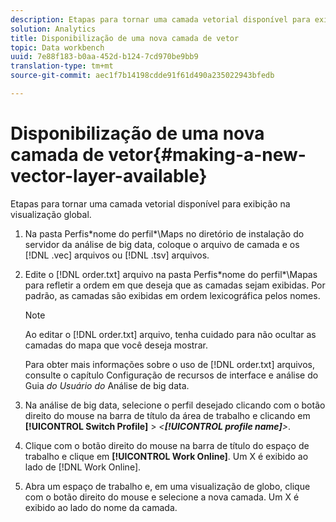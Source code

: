 ```yaml
---
description: Etapas para tornar uma camada vetorial disponível para exibição na visualização global.
solution: Analytics
title: Disponibilização de uma nova camada de vetor
topic: Data workbench
uuid: 7e88f183-b0aa-452d-b124-7cd970be9bb9
translation-type: tm+mt
source-git-commit: aec1f7b14198cdde91f61d490a235022943bfedb

---
```



# Disponibilização de uma nova camada de vetor{#making-a-new-vector-layer-available}

Etapas para tornar uma camada vetorial disponível para exibição na visualização global.

1. Na pasta Perfis\*nome do perfil*\Maps no diretório de instalação do servidor da análise de big data, coloque o arquivo de camada e os [!DNL .vec] arquivos ou [!DNL .tsv] arquivos.
1. Edite o [!DNL order.txt] arquivo na pasta Perfis\*nome do perfil*\Mapas para refletir a ordem em que deseja que as camadas sejam exibidas. Por padrão, as camadas são exibidas em ordem lexicográfica pelos nomes.

   >[!NOTE]
   >
   >Ao editar o [!DNL order.txt] arquivo, tenha cuidado para não ocultar as camadas do mapa que você deseja mostrar.

   Para obter mais informações sobre o uso de [!DNL order.txt] arquivos, consulte o capítulo Configuração de recursos de interface e análise do Guia *do Usuário do* Análise de big data.

1. Na análise de big data, selecione o perfil desejado clicando com o botão direito do mouse na barra de título da área de trabalho e clicando em **[!UICONTROL Switch Profile]** > *&lt;**[!UICONTROL profile name]**>*.
1. Clique com o botão direito do mouse na barra de título do espaço de trabalho e clique em **[!UICONTROL Work Online]**. Um X é exibido ao lado de [!DNL Work Online].
1. Abra um espaço de trabalho e, em uma visualização de globo, clique com o botão direito do mouse e selecione a nova camada. Um X é exibido ao lado do nome da camada.
